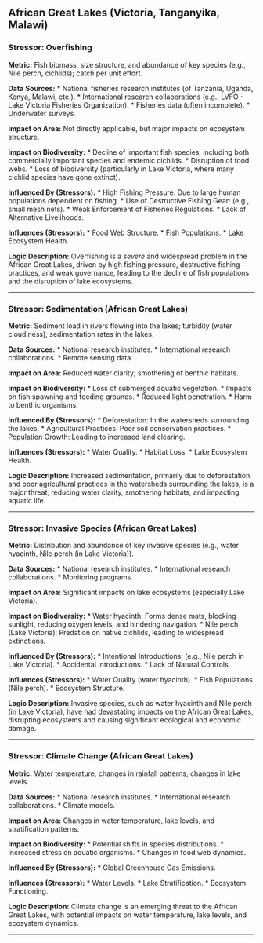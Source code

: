 ## African Great Lakes (Victoria, Tanganyika, Malawi)

### Stressor: Overfishing

**Metric:** Fish biomass, size structure, and abundance of key species (e.g., Nile perch, cichlids); catch per unit effort.

**Data Sources:**
    *   National fisheries research institutes (of Tanzania, Uganda, Kenya, Malawi, etc.).
    *   International research collaborations (e.g., LVFO - Lake Victoria Fisheries Organization).
    *   Fisheries data (often incomplete).
    *   Underwater surveys.

**Impact on Area:** Not directly applicable, but major impacts on ecosystem structure.

**Impact on Biodiversity:**
    *   Decline of important fish species, including both commercially important species and endemic cichlids.
    *   Disruption of food webs.
    *   Loss of biodiversity (particularly in Lake Victoria, where many cichlid species have gone extinct).

**Influenced By (Stressors):**
    *   High Fishing Pressure: Due to large human populations dependent on fishing.
    *   Use of Destructive Fishing Gear: (e.g., small mesh nets).
    *   Weak Enforcement of Fisheries Regulations.
    *   Lack of Alternative Livelihoods.

**Influences (Stressors):**
    *   Food Web Structure.
    *   Fish Populations.
    *   Lake Ecosystem Health.

**Logic Description:** Overfishing is a *severe* and widespread problem in the African Great Lakes, driven by high fishing pressure, destructive fishing practices, and weak governance, leading to the decline of fish populations and the disruption of lake ecosystems.

---

### Stressor: Sedimentation (African Great Lakes)

**Metric:** Sediment load in rivers flowing into the lakes; turbidity (water cloudiness); sedimentation rates in the lakes.

**Data Sources:**
    *   National research institutes.
    *   International research collaborations.
    *   Remote sensing data.

**Impact on Area:** Reduced water clarity; smothering of benthic habitats.

**Impact on Biodiversity:**
    *   Loss of submerged aquatic vegetation.
    *   Impacts on fish spawning and feeding grounds.
    *   Reduced light penetration.
    *   Harm to benthic organisms.

**Influenced By (Stressors):**
    *   Deforestation: In the watersheds surrounding the lakes.
    *   Agricultural Practices: Poor soil conservation practices.
    *   Population Growth: Leading to increased land clearing.

**Influences (Stressors):**
    *   Water Quality.
    *   Habitat Loss.
    *   Lake Ecosystem Health.

**Logic Description:** Increased sedimentation, primarily due to deforestation and poor agricultural practices in the watersheds surrounding the lakes, is a major threat, reducing water clarity, smothering habitats, and impacting aquatic life.

---

### Stressor: Invasive Species (African Great Lakes)

**Metric:** Distribution and abundance of key invasive species (e.g., water hyacinth, Nile perch (in Lake Victoria)).

**Data Sources:**
    *   National research institutes.
    *   International research collaborations.
    *   Monitoring programs.

**Impact on Area:** Significant impacts on lake ecosystems (especially Lake Victoria).

**Impact on Biodiversity:**
    *   Water hyacinth: Forms dense mats, blocking sunlight, reducing oxygen levels, and hindering navigation.
    *   Nile perch (Lake Victoria): Predation on native cichlids, leading to widespread extinctions.

**Influenced By (Stressors):**
    *   Intentional Introductions: (e.g., Nile perch in Lake Victoria).
    *   Accidental Introductions.
    *   Lack of Natural Controls.

**Influences (Stressors):**
    *   Water Quality (water hyacinth).
    *   Fish Populations (Nile perch).
    *   Ecosystem Structure.

**Logic Description:** Invasive species, such as water hyacinth and Nile perch (in Lake Victoria), have had devastating impacts on the African Great Lakes, disrupting ecosystems and causing significant ecological and economic damage.

---

### Stressor: Climate Change (African Great Lakes)

**Metric:** Water temperature; changes in rainfall patterns; changes in lake levels.

**Data Sources:**
    *   National research institutes.
    *   International research collaborations.
    *   Climate models.

**Impact on Area:** Changes in water temperature, lake levels, and stratification patterns.

**Impact on Biodiversity:**
    *   Potential shifts in species distributions.
    *   Increased stress on aquatic organisms.
    *   Changes in food web dynamics.

**Influenced By (Stressors):**
    *   Global Greenhouse Gas Emissions.

**Influences (Stressors):**
    *   Water Levels.
    *   Lake Stratification.
    *   Ecosystem Functioning.

**Logic Description:** Climate change is an emerging threat to the African Great Lakes, with potential impacts on water temperature, lake levels, and ecosystem dynamics.

---